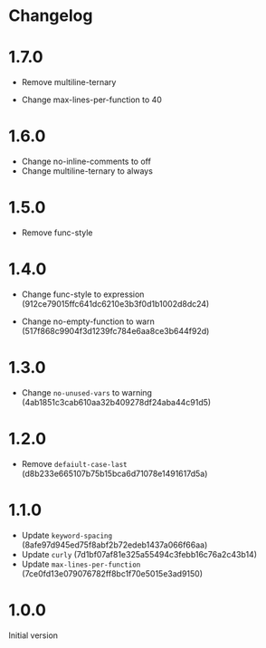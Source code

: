 # Changelog

# 1.7.0

- Remove multiline-ternary

- Change max-lines-per-function to 40

# 1.6.0

- Change no-inline-comments to off
- Change multiline-ternary to always

# 1.5.0

- Remove func-style

# 1.4.0

- Change func-style to expression (912ce79015ffc641dc6210e3b3f0d1b1002d8dc24)

- Change no-empty-function to warn (517f868c9904f3d1239fc784e6aa8ce3b644f92d)

# 1.3.0

- Change `no-unused-vars` to warning (4ab1851c3cab610aa32b409278df24aba44c91d5)

# 1.2.0

- Remove `defaiult-case-last` (d8b233e665107b75b15bca6d71078e1491617d5a)

# 1.1.0

- Update `keyword-spacing` (8afe97d945ed75f8abf2b72edeb1437a066f66aa)
- Update `curly` (7d1bf07af81e325a55494c3febb16c76a2c43b14)
- Update `max-lines-per-function` (7ce0fd13e079076782ff8bc1f70e5015e3ad9150)

# 1.0.0

Initial version
